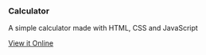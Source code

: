 ### Calculator

A simple calculator made with HTML, CSS and JavaScript

[View it Online](https://douglasmv.github.io/calculator-js/)